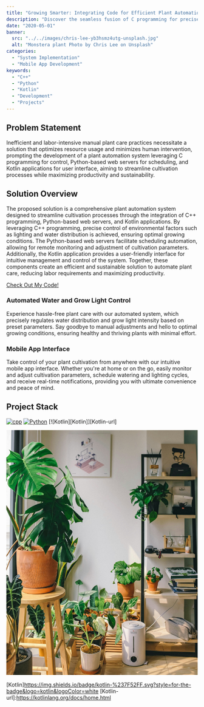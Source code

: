 ```yaml
---
title: "Growing Smarter: Integrating Code for Efficient Plant Automation"
description: "Discover the seamless fusion of C programming for precise control, Python-based web server for scheduling automation, and Kotlin application for user-friendly management in our plant automation system, where innovation meets cultivation for smarter, greener futures."
date: "2020-05-01"
banner:
  src: "../../images/chris-lee-yb3hsmz4utg-unsplash.jpg"
  alt: "Monstera plant Photo by Chris Lee on Unsplash"
categories:
  - "System Implementation"
  - "Mobile App Development"
keywords:
  - "C++"
  - "Python"
  - "Kotlin"
  - "Development"
  - "Projects"
---
```


## Problem Statement
Inefficient and labor-intensive manual plant care practices necessitate a solution that optimizes resource usage and minimizes human intervention, prompting the development of a plant automation system leveraging C programming for control, Python-based web servers for scheduling, and Kotlin applications for user interface, aiming to streamline cultivation processes while maximizing productivity and sustainability.

## Solution Overview
The proposed solution is a comprehensive plant automation system designed to streamline cultivation processes through the integration of C++ programming, Python-based web servers, and Kotlin applications. By leveraging C++ programming, precise control of environmental factors such as lighting and water distribution is achieved, ensuring optimal growing conditions. The Python-based web servers facilitate scheduling automation, allowing for remote monitoring and adjustment of cultivation parameters. Additionally, the Kotlin application provides a user-friendly interface for intuitive management and control of the system. Together, these components create an efficient and sustainable solution to automate plant care, reducing labor requirements and maximizing productivity.

[Check Out My Code!](https://github.com/barillamw/Project-PlantCareApp)

### Automated Water and Grow Light Control
Experience hassle-free plant care with our automated system, which precisely regulates water distribution and grow light intensity based on preset parameters. Say goodbye to manual adjustments and hello to optimal growing conditions, ensuring healthy and thriving plants with minimal effort.

### Mobile App Interface
Take control of your plant cultivation from anywhere with our intuitive mobile app interface. Whether you're at home or on the go, easily monitor and adjust cultivation parameters, schedule watering and lighting cycles, and receive real-time notifications, providing you with ultimate convenience and peace of mind.

## Project Stack
[![cpp][cpp]][cpp-url]
[![Python][Python]][Python-url]
[![Kotlin][Kotlin]][Kotlin-url]


!["Image of miniature car"](../../images/huy-phan-dM317CbttyY-unsplash.jpg 'Photo by <a href="https://unsplash.com/@huyphan2602?utm_content=creditCopyText&utm_medium=referral&utm_source=unsplash">Huy Phan</a> on <a href="https://unsplash.com/photos/green-potted-plant-on-brown-wooden-table-dM317CbttyY?utm_content=creditCopyText&utm_medium=referral&utm_source=unsplash">Unsplash</a>')




[cpp]: https://img.shields.io/badge/c++-%2300599C.svg?style=for-the-badge&logo=c%2B%2B&logoColor=white
[cpp-Url]: https://en.cppreference.com/w/
[Python]: https://img.shields.io/badge/python-3670A0?style=for-the-badge&logo=python&logoColor=ffdd54
[Python-url]: https://www.python.org/
[Kotlin]https://img.shields.io/badge/kotlin-%237F52FF.svg?style=for-the-badge&logo=kotlin&logoColor=white
[Kotlin-url]:https://kotlinlang.org/docs/home.html
